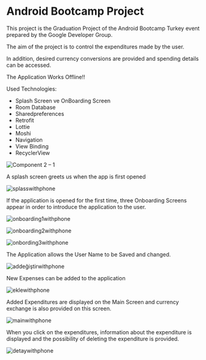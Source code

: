 
# Android Bootcamp Project
This project is the Graduation Project of the Android Bootcamp Turkey event prepared by the Google Developer Group.

The aim of the project is to control the expenditures made by the user.

In addition, desired currency conversions are provided and spending details can be accessed.

The Application Works Offline!!

  
Used Technologies:

+  Splash Screen ve OnBoarding Screen
+  Room Database
+  Sharedpreferences
+  Retrofit
+  Lottie
+  Moshi
+  Navigation
+  View Binding
+  RecyclerView


![Component 2 – 1](https://user-images.githubusercontent.com/72108390/117576160-6a2cf100-b0ed-11eb-8add-d5d1180951d8.png)


A splash screen greets us when the app is first opened

![splasswithphone](https://user-images.githubusercontent.com/72108390/117573449-8d04d880-b0e0-11eb-9a86-53b326e57e16.png)

If the application is opened for the first time, three Onboarding Screens appear in order to introduce the application to the user.

![onboarding1withphone](https://user-images.githubusercontent.com/72108390/117573501-ec62e880-b0e0-11eb-8c51-164920e13ce4.png)

![onboarding2withphone](https://user-images.githubusercontent.com/72108390/117573528-1a482d00-b0e1-11eb-80f5-8152659a8dc3.png)

![onbording3withphone](https://user-images.githubusercontent.com/72108390/117573548-35b33800-b0e1-11eb-9d30-9bad2c84b6c5.png)

The Application allows the User Name to be Saved and changed.

![addeğiştirwithphone](https://user-images.githubusercontent.com/72108390/117573580-5d0a0500-b0e1-11eb-975d-80cf2e989b00.png)

New Expenses can be added to the application

![eklewithphone](https://user-images.githubusercontent.com/72108390/117573595-7a3ed380-b0e1-11eb-8fbc-c275578db040.png)

Added Expenditures are displayed on the Main Screen and currency exchange is also provided on this screen.

![mainwithphone](https://user-images.githubusercontent.com/72108390/117573607-8e82d080-b0e1-11eb-9749-3dcbce4d61e2.png)

When you click on the expenditures, information about the expenditure is displayed and the possibility of deleting the expenditure is provided.

![detaywithphone](https://user-images.githubusercontent.com/72108390/117573625-a5292780-b0e1-11eb-9953-9ba03fb4e602.png)


  
